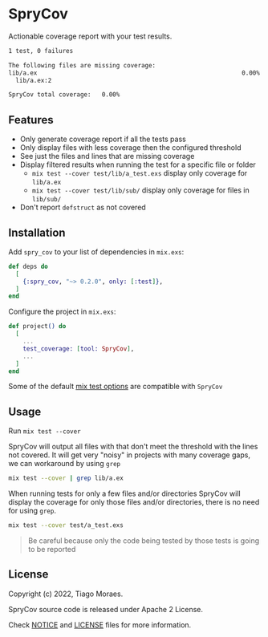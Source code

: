 # SpryCov

Actionable coverage report with your test results.

```sh
1 test, 0 failures

The following files are missing coverage:
lib/a.ex                                                         0.00% < 100.00% A
  lib/a.ex:2

SpryCov total coverage:   0.00%
```

## Features

- Only generate coverage report if all the tests pass
- Only display files with less coverage then the configured threshold
- See just the files and lines that are missing coverage
- Display filtered results when running the test for a specific file or folder
  - `mix test --cover test/lib/a_test.exs` display only coverage for `lib/a.ex`
  - `mix test --cover test/lib/sub/` display only coverage for files in `lib/sub/`
- Don't report `defstruct` as not covered

## Installation

Add `spry_cov` to your list of dependencies in `mix.exs`:

```elixir
def deps do
  [
    {:spry_cov, "~> 0.2.0", only: [:test]},
  ]
end
```

Configure the project in `mix.exs`:

```elixir
def project() do
  [
    ...
    test_coverage: [tool: SpryCov],
    ...
  ]
end
```

Some of the default [mix test options](https://hexdocs.pm/mix/Mix.Tasks.Test.html#module-coverage) are compatible with `SpryCov`

## Usage

Run `mix test --cover`

SpryCov will output all files with that don't meet the threshold with the lines not covered.
It will get very "noisy" in projects with many coverage gaps, we can workaround by using `grep`

```bash
mix test --cover | grep lib/a.ex
```

When running tests for only a few files and/or directories SpryCov will display the coverage for only those files and/or directories, there is no need for using `grep`.

```bash
mix test --cover test/a_test.exs
```

> Be careful because only the code being tested by those tests is going to be reported

## License

Copyright (c) 2022, Tiago Moraes.

SpryCov source code is released under Apache 2 License.

Check [NOTICE](NOTICE) and [LICENSE](LICENSE) files for more information.
